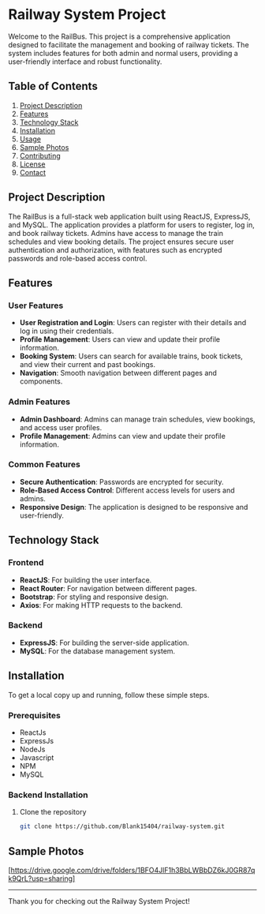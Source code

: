 # Railway System Project

Welcome to the RailBus. This project is a comprehensive application designed to facilitate the management and booking of railway tickets. The system includes features for both admin and normal users, providing a user-friendly interface and robust functionality.

## Table of Contents

1. [Project Description](#project-description)
2. [Features](#features)
3. [Technology Stack](#technology-stack)
4. [Installation](#installation)
5. [Usage](#usage)
6. [Sample Photos](#sample-photos)
7. [Contributing](#contributing)
8. [License](#license)
9. [Contact](#contact)

## Project Description

The RailBus is a full-stack web application built using ReactJS, ExpressJS, and MySQL. The application provides a platform for users to register, log in, and book railway tickets. Admins have access to manage the train schedules and view booking details. The project ensures secure user authentication and authorization, with features such as encrypted passwords and role-based access control.

## Features

### User Features
- **User Registration and Login**: Users can register with their details and log in using their credentials.
- **Profile Management**: Users can view and update their profile information.
- **Booking System**: Users can search for available trains, book tickets, and view their current and past bookings.
- **Navigation**: Smooth navigation between different pages and components.

### Admin Features
- **Admin Dashboard**: Admins can manage train schedules, view bookings, and access user profiles.
- **Profile Management**: Admins can view and update their profile information.

### Common Features
- **Secure Authentication**: Passwords are encrypted for security.
- **Role-Based Access Control**: Different access levels for users and admins.
- **Responsive Design**: The application is designed to be responsive and user-friendly.

## Technology Stack

### Frontend
- **ReactJS**: For building the user interface.
- **React Router**: For navigation between different pages.
- **Bootstrap**: For styling and responsive design.
- **Axios**: For making HTTP requests to the backend.

### Backend
- **ExpressJS**: For building the server-side application.
- **MySQL**: For the database management system.

## Installation

To get a local copy up and running, follow these simple steps.

### Prerequisites
- ReactJs
- ExpressJs
- NodeJs
- Javascript
- NPM
- MySQL

### Backend Installation
1. Clone the repository
   ```sh
   git clone https://github.com/Blank15404/railway-system.git


## Sample Photos

[https://drive.google.com/drive/folders/1BFO4JlF1h3BbLWBbDZ6kJ0GR87qk9QrL?usp=sharing]

---

Thank you for checking out the Railway System Project!
